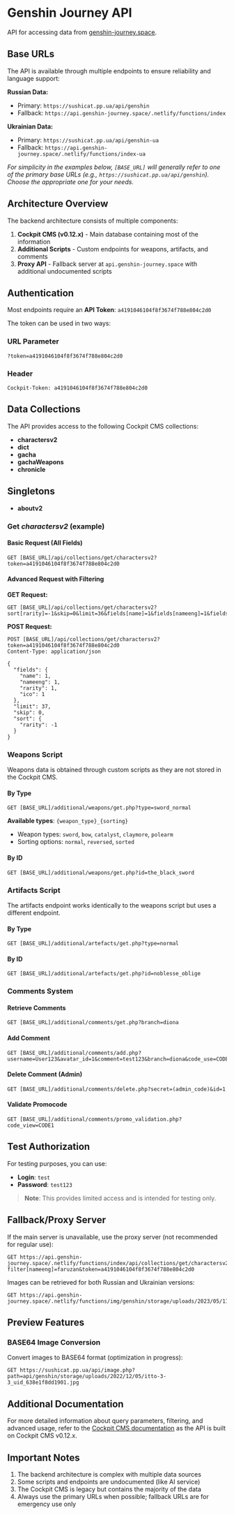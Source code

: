 # Genshin Journey API

API for accessing data from [genshin-journey.space](https://genshin-journey.space).

## Base URLs

The API is available through multiple endpoints to ensure reliability and language support:

**Russian Data:**
* Primary: `https://sushicat.pp.ua/api/genshin`
* Fallback: `https://api.genshin-journey.space/.netlify/functions/index`

**Ukrainian Data:**
* Primary: `https://sushicat.pp.ua/api/genshin-ua`
* Fallback: `https://api.genshin-journey.space/.netlify/functions/index-ua`

*For simplicity in the examples below, `[BASE_URL]` will generally refer to one of the primary base URLs (e.g., `https://sushicat.pp.ua/api/genshin`). Choose the appropriate one for your needs.*

## Architecture Overview

The backend architecture consists of multiple components:

1. **Cockpit CMS (v0.12.x)** - Main database containing most of the information
2. **Additional Scripts** - Custom endpoints for weapons, artifacts, and comments
3. **Proxy API** - Fallback server at `api.genshin-journey.space` with additional undocumented scripts

## Authentication

Most endpoints require an **API Token**: `a4191046104f8f3674f788e804c2d0`

The token can be used in two ways:

### URL Parameter
```
?token=a4191046104f8f3674f788e804c2d0
```

### Header
```
Cockpit-Token: a4191046104f8f3674f788e804c2d0
```

## Data Collections

The API provides access to the following Cockpit CMS collections:

- **charactersv2**
- **dict**
- **gacha**
- **gachaWeapons**
- **chronicle**

## Singletons

- **aboutv2**

### Get *charactersv2* (example)

#### Basic Request (All Fields)
```http
GET [BASE_URL]/api/collections/get/charactersv2?token=a4191046104f8f3674f788e804c2d0
```

#### Advanced Request with Filtering
**GET Request:**
```http
GET [BASE_URL]/api/collections/get/charactersv2?sort[rarity]=-1&skip=0&limit=36&fields[name]=1&fields[nameeng]=1&fields[rarity]=1&fields[ico]=1&token=a4191046104f8f3674f788e804c2d0
```

**POST Request:**
```http
POST [BASE_URL]/api/collections/get/charactersv2?token=a4191046104f8f3674f788e804c2d0
Content-Type: application/json

{
  "fields": {
    "name": 1,
    "nameeng": 1,
    "rarity": 1,
    "ico": 1
  },
  "limit": 37,
  "skip": 0,
  "sort": { 
    "rarity": -1 
  }
}
```

### Weapons Script

Weapons data is obtained through custom scripts as they are not stored in the Cockpit CMS.

#### By Type
```http
GET [BASE_URL]/additional/weapons/get.php?type=sword_normal
```

**Available types**: `{weapon_type}_{sorting}`
- Weapon types: `sword`, `bow`, `catalyst`, `claymore`, `polearm`
- Sorting options: `normal`, `reversed`, `sorted`

#### By ID
```http
GET [BASE_URL]/additional/weapons/get.php?id=the_black_sword
```

### Artifacts Script

The artifacts endpoint works identically to the weapons script but uses a different endpoint.

#### By Type
```http
GET [BASE_URL]/additional/artefacts/get.php?type=normal
```

#### By ID
```http
GET [BASE_URL]/additional/artefacts/get.php?id=noblesse_oblige
```

### Comments System

#### Retrieve Comments
```http
GET [BASE_URL]/additional/comments/get.php?branch=diona
```

#### Add Comment
```http
GET [BASE_URL]/additional/comments/add.php?username=User123&avatar_id=1&comment=test123&branch=diona&code_use=CODE1
```

#### Delete Comment (Admin)
```http
GET [BASE_URL]/additional/comments/delete.php?secret=(admin_code)&id=1
```

#### Validate Promocode
```http
GET [BASE_URL]/additional/comments/promo_validation.php?code_view=CODE1
```

## Test Authorization

For testing purposes, you can use:
- **Login**: `test`
- **Password**: `test123`

> **Note**: This provides limited access and is intended for testing only.

## Fallback/Proxy Server

If the main server is unavailable, use the proxy server (not recommended for regular use):

```http
GET https://api.genshin-journey.space/.netlify/functions/index/api/collections/get/charactersv2?filter[nameeng]=faruzan&token=a4191046104f8f3674f788e804c2d0
```

Images can be retrieved for both Russian and Ukrainian versions:

```http
GET https://api.genshin-journey.space/.netlify/functions/img/genshin/storage/uploads/2023/05/11/Faruzan_Portrait_2_uid_645cad680f9f5.png
```

## Preview Features

### BASE64 Image Conversion
Convert images to BASE64 format (optimization in progress):

```http
GET https://sushicat.pp.ua/api/image.php?path=api/genshin/storage/uploads/2022/12/05/itto-3-3_uid_638e1f8dd1901.jpg
```

## Additional Documentation

For more detailed information about query parameters, filtering, and advanced usage, refer to the [Cockpit CMS documentation](https://github.com/agentejo/cockpit-docs) as the API is built on Cockpit CMS v0.12.x.

## Important Notes

1. The backend architecture is complex with multiple data sources
2. Some scripts and endpoints are undocumented (like AI service)
3. The Cockpit CMS is legacy but contains the majority of the data
4. Always use the primary URLs when possible; fallback URLs are for emergency use only
